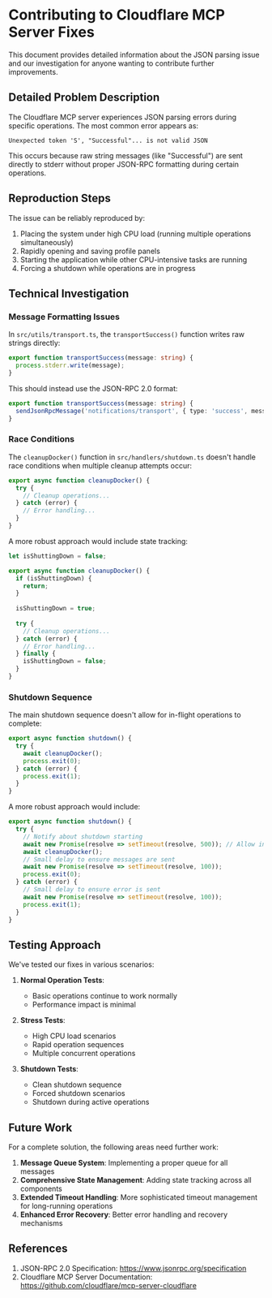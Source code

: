 # Contributing to Cloudflare MCP Server Fixes

This document provides detailed information about the JSON parsing issue and our investigation for anyone wanting to contribute further improvements.

## Detailed Problem Description

The Cloudflare MCP server experiences JSON parsing errors during specific operations. The most common error appears as:

```
Unexpected token 'S', "Successful"... is not valid JSON
```

This occurs because raw string messages (like "Successful") are sent directly to stderr without proper JSON-RPC formatting during certain operations.

## Reproduction Steps

The issue can be reliably reproduced by:

1. Placing the system under high CPU load (running multiple operations simultaneously)
2. Rapidly opening and saving profile panels
3. Starting the application while other CPU-intensive tasks are running
4. Forcing a shutdown while operations are in progress

## Technical Investigation

### Message Formatting Issues

In `src/utils/transport.ts`, the `transportSuccess()` function writes raw strings directly:

```typescript
export function transportSuccess(message: string) {
  process.stderr.write(message);
}
```

This should instead use the JSON-RPC 2.0 format:

```typescript
export function transportSuccess(message: string) {
  sendJsonRpcMessage('notifications/transport', { type: 'success', message });
}
```

### Race Conditions

The `cleanupDocker()` function in `src/handlers/shutdown.ts` doesn't handle race conditions when multiple cleanup attempts occur:

```typescript
export async function cleanupDocker() {
  try {
    // Cleanup operations...
  } catch (error) {
    // Error handling...
  }
}
```

A more robust approach would include state tracking:

```typescript
let isShuttingDown = false;

export async function cleanupDocker() {
  if (isShuttingDown) {
    return;
  }
  
  isShuttingDown = true;
  
  try {
    // Cleanup operations...
  } catch (error) {
    // Error handling...
  } finally {
    isShuttingDown = false;
  }
}
```

### Shutdown Sequence

The main shutdown sequence doesn't allow for in-flight operations to complete:

```typescript
export async function shutdown() {
  try {
    await cleanupDocker();
    process.exit(0);
  } catch (error) {
    process.exit(1);
  }
}
```

A more robust approach would include:

```typescript
export async function shutdown() {
  try {
    // Notify about shutdown starting
    await new Promise(resolve => setTimeout(resolve, 500)); // Allow in-flight operations to complete
    await cleanupDocker();
    // Small delay to ensure messages are sent
    await new Promise(resolve => setTimeout(resolve, 100));
    process.exit(0);
  } catch (error) {
    // Small delay to ensure error is sent
    await new Promise(resolve => setTimeout(resolve, 100));
    process.exit(1);
  }
}
```

## Testing Approach

We've tested our fixes in various scenarios:

1. **Normal Operation Tests**:
   - Basic operations continue to work normally
   - Performance impact is minimal
   
2. **Stress Tests**:
   - High CPU load scenarios
   - Rapid operation sequences
   - Multiple concurrent operations
   
3. **Shutdown Tests**:
   - Clean shutdown sequence
   - Forced shutdown scenarios
   - Shutdown during active operations

## Future Work

For a complete solution, the following areas need further work:

1. **Message Queue System**: Implementing a proper queue for all messages
2. **Comprehensive State Management**: Adding state tracking across all components
3. **Extended Timeout Handling**: More sophisticated timeout management for long-running operations
4. **Enhanced Error Recovery**: Better error handling and recovery mechanisms

## References

1. JSON-RPC 2.0 Specification: https://www.jsonrpc.org/specification
2. Cloudflare MCP Server Documentation: https://github.com/cloudflare/mcp-server-cloudflare
